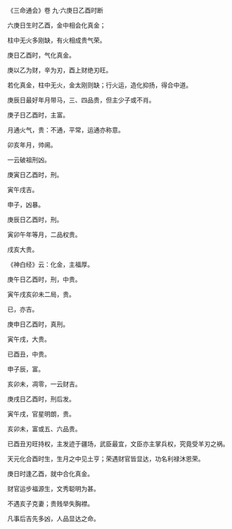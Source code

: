 《三命通会》卷 九·六庚日乙酉时断

六庚日生时乙酉，金中相会化真金；

柱中无火多刚缺，有火相成贵气荣。

庚日乙酉时，气化真金。

庚以乙为财，辛为刃，酉上财绝刃旺。

若化真金，柱中无火，金太刚则缺；行火运，造化抑扬，得合中道。

庚辰日最好年月带马，三、四品贵，但主少子或不肖。

庚子日乙酉时，主富。

月通火气，贵：不通，平常，运通亦称意。

卯亥年月，帅阃。

一云破祖刑凶。

庚寅日乙酉时，刑。

寅午戌吉。

申子，凶暴。

庚辰日乙酉时，刑。

寅卯午年等月，二品权贵。

戌亥大贵。

《神白经》云：化金，主福厚。

庚午日乙酉时，刑，中贵。

寅午戌亥卯未二局，贵。

已，亦吉。

庚申日乙酉时，真刑。

寅午戌，大贵。

已酉丑，中贵。

申子辰，富。

亥卯未，凋零，一云财吉。

庚戌日乙酉时，刑后发。

寅午戌，官星明朗，贵。

亥卯未，富或五、六品贵。

已酉丑刃旺持权，主发迹于疆场，武臣最宜，文臣亦主掌兵权，究竟受羊刃之祸。

天元化合酉时生，生月之中见土亨；荣遇财官皆显达，功名利禄沐恩荣。

庚日时逢乙酉，就中合化真金。

财官运步福源生，文秀聪明为甚。

不遇亥子克妻；贵贱举失胸襟。

凡事后吉先多凶，人品显达之命。

